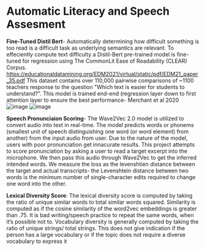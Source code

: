 # Automatic Literacy and Speech Assesment


**Fine-Tuned Distil Bert**- Automatically determining how difficult something is too read is a difficult task as underlying semantics are relevant. To effeciently compute text difficulty a Distil-Bert pre-trained model is fine-tuned for regression using The CommonLit Ease of Readability (CLEAR) Corpus. https://educationaldatamining.org/EDM2021/virtual/static/pdf/EDM21_paper_35.pdf This dataset contains over 110,000 pairwise comparisons of ~1100 teachers response to the question "Which text is easier for students to understand?". This model is trained end-end (regression layer down to first attention layer to ensure the best performance- Merchant et al 2020
![image](https://user-images.githubusercontent.com/97781863/183447368-c2738b41-d6e2-40bd-8f74-99c09e3e5054.png)
![image](https://user-images.githubusercontent.com/97781863/183444398-2ce60ecb-a42a-4db0-a4f2-436ecb50461b.png)





**Speech Pronunciaion Scoring**- The Wave2Vec 2.0 model is utilized to convert audio into text in real-time. The model predicts words or phonems (smallest unit of speech distinguishing one word (or word element) from another) from the input audio from user. Due to the nature of the model, users with poor pronunciation get innacurate results. This project attempts to score pronunciation by asking a user to read a target excerpt into the microphone. We then pass this audio through Wave2Vec to get the inferred intended words. We measure the loss as the levenshtien distance between the target and actual transcripts- the Levenshtein distance between two words is the minimum number of single-character edits required to change one word into the other.









**Lexical Diversity Score**: The lexical diversity score is computed by taking the ratio of unique similar words to total similar words squared. Similarity is computed as if the cosine similarity of the word2vec embeddings is greater than .75. It is bad writing/speech practice to repeat the same words, when it’s possible not to. Vocabulary diversity is generally computed by taking the ratio of unique strings/ total strings. This does not give indication if the person has a large vocabulary or if the topic does not require a diverse vocabulary to express it


